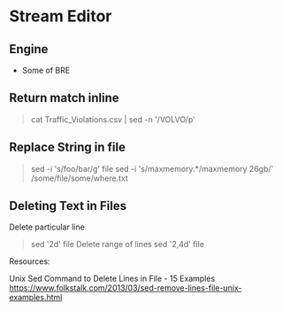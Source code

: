 # Stream Editor

## Engine

- Some of BRE

## Return match inline

> cat Traffic_Violations.csv | sed -n '/VOLVO/p'

## Replace String in file

> sed -i 's/foo/bar/g' file
> sed -i 's/maxmemory.*/maxmemory 26gb/' /some/file/some/where.txt


## Deleting Text in Files

Delete particular line
> sed '2d' file
Delete range of lines
> sed '2,4d' file


Resources:

Unix Sed Command to Delete Lines in File - 15 Examples
https://www.folkstalk.com/2013/03/sed-remove-lines-file-unix-examples.html